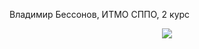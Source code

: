Владимир Бессонов, ИТМО СППО, 2 курс

<p align="center">
  <img src="https://github.com/vovibssnff/vovibssnff/assets/91390914/27456526-9b98-400b-a332-7920b1a557b3" />
</p>


<!---
vovibssnff/vovibssnff is a ✨ special ✨ repository because its `README.md` (this file) appears on your GitHub profile.
You can click the Preview link to take a look at your changes.
--->
